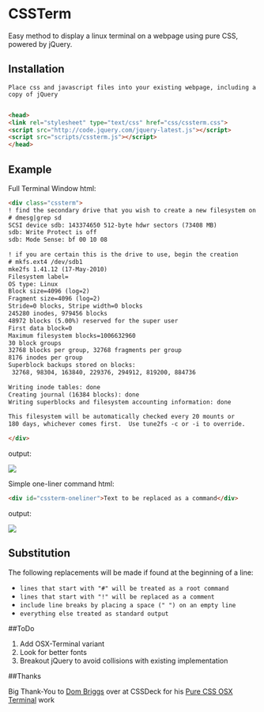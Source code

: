 # CSSTerm

  Easy method to display a linux terminal on a webpage using pure CSS, powered by jQuery.

## Installation

    Place css and javascript files into your existing webpage, including a copy of jQuery

```html

<head>
<link rel="stylesheet" type="text/css" href="css/cssterm.css">
<script src="http://code.jquery.com/jquery-latest.js"></script>
<script src="scripts/cssterm.js"></script>
</head>
```

## Example

Full Terminal Window html:

```html
<div class="cssterm">
! find the secondary drive that you wish to create a new filesystem on
# dmesg|grep sd
SCSI device sdb: 143374650 512-byte hdwr sectors (73408 MB)
sdb: Write Protect is off
sdb: Mode Sense: bf 00 10 08
 
! if you are certain this is the drive to use, begin the creation
# mkfs.ext4 /dev/sdb1 
mke2fs 1.41.12 (17-May-2010)
Filesystem label=
OS type: Linux
Block size=4096 (log=2)
Fragment size=4096 (log=2)
Stride=0 blocks, Stripe width=0 blocks
245280 inodes, 979456 blocks
48972 blocks (5.00%) reserved for the super user
First data block=0
Maximum filesystem blocks=1006632960
30 block groups
32768 blocks per group, 32768 fragments per group
8176 inodes per group
Superblock backups stored on blocks: 
 32768, 98304, 163840, 229376, 294912, 819200, 884736
 
Writing inode tables: done                            
Creating journal (16384 blocks): done
Writing superblocks and filesystem accounting information: done
 
This filesystem will be automatically checked every 20 mounts or
180 days, whichever comes first.  Use tune2fs -c or -i to override.

</div>

```

output:

  ![](http://manipulate.org/downloads/cssterm/demos/cssterm-full-terminal.png)

Simple one-liner command html:

```html
<div id="cssterm-oneliner">Text to be replaced as a command</div>
```

output:

  ![](http://manipulate.org/downloads/cssterm/demos/cssterm-one-liner.png)

## Substitution

  The following replacements will be made if found at the beginning of a line:
  
  - `lines that start with "#" will be treated as a root command`
  - `lines that start with "!" will be replaced as a comment`
  - `include line breaks by placing a space (" ") on an empty line`
  - `everything else treated as standard output`

##ToDo

1. Add OSX-Terminal variant
2. Look for better fonts
3. Breakout jQuery to avoid collisions with existing implementation

##Thanks

Big Thank-You to [Dom Briggs](http://cssdeck.com/user/hallodom) over at CSSDeck for his [Pure CSS OSX Terminal](http://cssdeck.com/labs/pure-css-osx-terminal) work
